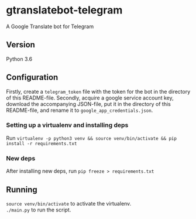 # gtranslatebot-telegram
A Google Translate bot for Telegram

## Version
Python 3.6

## Configuration
Firstly, create a `telegram_token` file with the token for the bot in
the directory of this README-file.
Secondly, acquire a google service account key, download the
accompanying JSON-file, put it in the directory of this README-file,
and rename it to `google_app_credentials.json`.

### Setting up a virtualenv and installing deps
Run `virtualenv -p python3 venv && source venv/bin/activate && pip install -r requirements.txt`

### New deps
After installing new deps, run `pip freeze > requirements.txt`

## Running
`source venv/bin/activate` to activate the virtualenv.<br>
`./main.py` to run the script.
